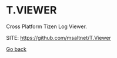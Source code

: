 # T.VIEWER
 
 Cross Platform Tizen Log Viewer.
 
 SITE: https://github.com/msaltnet/T.Viewer

 [Go back](https://portable-linux-apps.github.io/apps.html)
